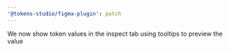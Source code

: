 ```yaml
---
'@tokens-studio/figma-plugin': patch
---
```


We now show token values in the inspect tab using tooltips to preview the value
